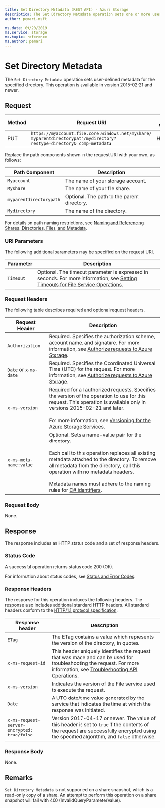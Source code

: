 ```yaml
---
title: Set Directory Metadata (REST API) - Azure Storage
description: The Set Directory Metadata operation sets one or more user-defined name-value pairs for the specified directory.
author: pemari-msft

ms.date: 09/20/2019
ms.service: storage
ms.topic: reference
ms.author: pemari
---
```


# Set Directory Metadata

The `Set Directory Metadata` operation sets user-defined metadata for the specified directory. This operation is available in version 2015-02-21 and newer.  
  
## Request  
  
|Method|Request URI|HTT Version|  
|------------|-----------------|-----------------|  
|PUT|`https://myaccount.file.core.windows.net/myshare/ myparentdirectorypath/mydirectory?restype=directory& comp=metadata`|HTTP/1.1|  
  
 Replace the path components shown in the request URI with your own, as follows:  
  
|Path Component|Description|  
|--------------------|-----------------|  
|`Myaccount`|The name of your storage account.|  
|`Myshare`|The name of your file share.|  
|`myparentdirectorypath`|Optional. The path to the parent directory.|  
|`Mydirectory`|The name of the directory.|  
  
 For details on path naming restrictions, see [Naming and Referencing Shares, Directories, Files, and Metadata](Naming-and-Referencing-Shares--Directories--Files--and-Metadata.md).  
  
### URI Parameters  
 The following additional parameters may be specified on the request URI.  
  
|Parameter|Description|  
|---------------|-----------------|  
|`Timeout`|Optional. The timeout parameter is expressed in seconds. For more information, see [Setting Timeouts for File Service Operations](Setting-Timeouts-for-File-Service-Operations.md).|  
  
### Request Headers  
 The following table describes required and optional request headers.  
  
|Request Header|Description|  
|--------------------|-----------------|  
|`Authorization`|Required. Specifies the authorization scheme, account name, and signature. For more information, see [Authorize requests to Azure Storage](authorize-requests-to-azure-storage.md).|  
|`Date` or `x-ms-date`|Required. Specifies the Coordinated Universal Time (UTC) for the request. For more information, see [Authorize requests to Azure Storage](authorize-requests-to-azure-storage.md).|  
|`x-ms-version`|Required for all authorized requests. Specifies the version of the operation to use for this request. This operation is available only in versions 2015-02-21 and later.<br /><br /> For more information, see [Versioning for the Azure Storage Services](versioning-for-the-azure-storage-services.md).|  
|`x-ms-meta-name:value`|Optional. Sets a name-value pair for the directory.<br /><br /> Each call to this operation replaces all existing metadata attached to the directory. To remove all metadata from the directory, call this operation with no metadata headers.<br /><br /> Metadata names must adhere to the naming rules for [C# identifiers](https://docs.microsoft.com/dotnet/csharp/language-reference).|  
  
### Request Body  
 None.  
  
## Response  
 The response includes an HTTP status code and a set of response headers.  
  
### Status Code  
 A successful operation returns status code 200 (OK).  
  
 For information about status codes, see [Status and Error Codes](Status-and-Error-Codes2.md).  
  
### Response Headers  
 The response for this operation includes the following headers. The response also includes additional standard HTTP headers. All standard headers conform to the [HTTP/1.1 protocol specification](https://go.microsoft.com/fwlink/?LinkId=73147).  
  
|Response header|Description|  
|---------------------|-----------------|  
|`ETag`|The ETag contains a value which represents the version of the directory, in quotes.|  
|`x-ms-request-id`|This header uniquely identifies the request that was made and can be used for troubleshooting the request. For more information, see [Troubleshooting API Operations](Troubleshooting-API-Operations.md).|  
|`x-ms-version`|Indicates the version of the File service used to execute the request.|  
|`Date`|A UTC date/time value generated by the service that indicates the time at which the response was initiated.|  
|`x-ms-request-server-encrypted: true/false`|Version 2017-04-17 or newer. The value of this header is set to `true` if the contents of the request are successfully encrypted using the specified algorithm, and `false` otherwise.|  
  
### Response Body  
 None.

 ## Remarks
`Set Directory Metadata` is not supported on a share snapshot, which is a read-only copy of a share. An attempt to perform this operation on a share snapshot will fail with 400 (InvalidQueryParameterValue).

